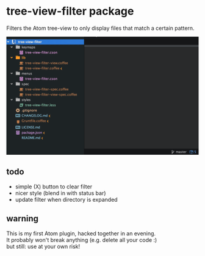 # tree-view-filter package

Filters the Atom tree-view to only display files that match a certain pattern.

![screencast](https://raw.githubusercontent.com/monsterkodi/tree-view-filter/master/screencast.gif)

## todo

* simple (X) button to clear filter
* nicer style (blend in with status bar)
* update filter when directory is expanded

## warning

This is my first Atom plugin, hacked together in an evening.  
It probably won't break anything (e.g. delete all your code :)  
but still: use at your own risk!
